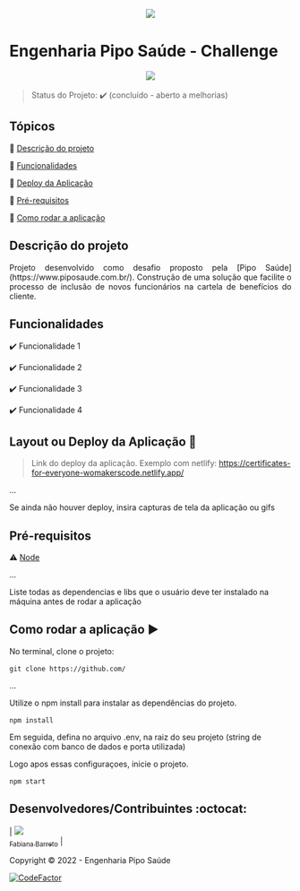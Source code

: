 <p align='center'>
  <img src='./src/assets/Logo – Pipo Saúde.svg'/>
    
  # Engenharia Pipo Saúde - Challenge
</p>

<p align='center'>

  <img src="http://img.shields.io/static/v1?label=STATUS&message=CONCLUIDO&color=GREEN&style=for-the-badge"/>
</p>

> Status do Projeto: :heavy_check_mark: (concluído - aberto a melhorias)
## Tópicos

:small_blue_diamond: [Descrição do projeto](#descrição-do-projeto)

:small_blue_diamond: [Funcionalidades](#funcionalidades)

:small_blue_diamond: [Deploy da Aplicação](#deploy-da-aplicação-dash)

:small_blue_diamond: [Pré-requisitos](#pré-requisitos)

:small_blue_diamond: [Como rodar a aplicação](#como-rodar-a-aplicação-arrow_forward)

## Descrição do projeto 

<p align="justify">
  Projeto desenvolvido como desafio proposto pela [Pipo Saúde](https://www.piposaude.com.br/). 
Construção de uma solução que facilite o processo de inclusão de novos funcionários na cartela de benefícios do cliente.
</p>

## Funcionalidades

:heavy_check_mark: Funcionalidade 1  

:heavy_check_mark: Funcionalidade 2  

:heavy_check_mark: Funcionalidade 3  

:heavy_check_mark: Funcionalidade 4  

## Layout ou Deploy da Aplicação :dash:

> Link do deploy da aplicação. Exemplo com netlify: https://certificates-for-everyone-womakerscode.netlify.app/

... 

Se ainda não houver deploy, insira capturas de tela da aplicação ou gifs

## Pré-requisitos

:warning: [Node](https://nodejs.org/en/download/)

...

Liste todas as dependencias e libs que o usuário deve ter instalado na máquina antes de rodar a aplicação 

## Como rodar a aplicação :arrow_forward:

No terminal, clone o projeto: 

```
git clone https://github.com/
```

... 

Utilize o npm install para instalar as dependências do projeto.

 ```
npm install

```
Em seguida, defina no arquivo .env, na raiz do seu projeto (string de conexão com banco de dados e porta utilizada)

Logo apos essas configuraçoes, inicie o projeto.

```
npm start

```

## Desenvolvedores/Contribuintes :octocat:

| [<img src="https://avatars.githubusercontent.com/u/39680930?v=4" width=115><br><sub>Fabiana Barreto</sub>](https://github.com/fabifelicia) |

Copyright :copyright: 2022 - Engenharia Pipo Saúde

[![CodeFactor](https://www.codefactor.io/repository/github/fabifelicia/case-pipo/badge)](https://www.codefactor.io/repository/github/fabifelicia/case-pipo)